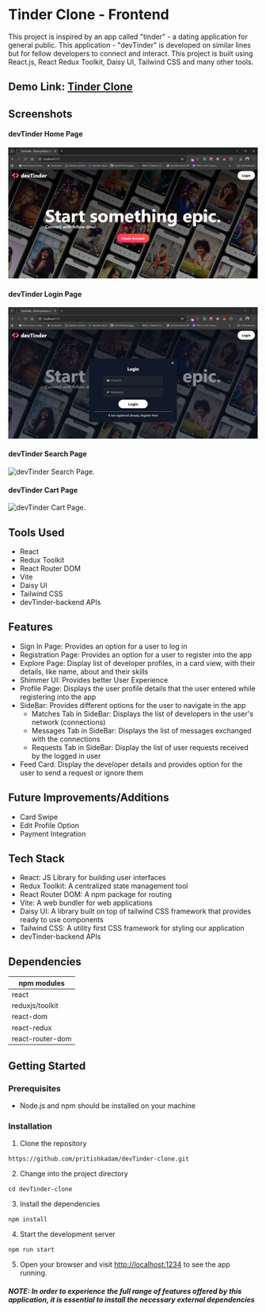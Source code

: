 # Tinder Clone - Frontend

This project is inspired by an app called "tinder" - a dating application for general public. This application - "devTinder" is developed on similar lines but for fellow developers to connect and interact. This project is built using React.js, React Redux Toolkit, Daisy UI, Tailwind CSS and many other tools.

## Demo Link: [Tinder Clone](https://devTinder-pritish.netlify.app/)

## Screenshots

#### devTinder Home Page

![devTinder Home Page.](/devTinder_Home_Page.png "devTinder Home Page")

#### devTinder Login Page

![devTinder Login Page.](/devTinder_Login_Page.png "devTinder Login Page")

#### devTinder Search Page

![devTinder Search Page.](/devTinder_Search_Page.png "devTinder Search Page")

#### devTinder Cart Page

![devTinder Cart Page.](/devTinder_Cart_Page.png "devTinder Cart Page")

## Tools Used

* React
* Redux Toolkit
* React Router DOM
* Vite
* Daisy UI
* Tailwind CSS
* devTinder-backend APIs

## Features
* Sign In Page: Provides an option for a user to log in
* Registration Page: Provides an option for a user to register into the app
* Explore Page: Display list of developer profiles, in a card view, with their details, like name, about and their skills
* Shimmer UI: Provides better User Experience
* Profile Page: Displays the user profile details that the user entered while registering into the app
* SideBar: Provides different options for the user to navigate in the app
    * Matches Tab in SideBar: Displays the list of developers in the user's network (connections)
    * Messages Tab in SideBar: Displays the list of messages exchanged with the connections
    * Requests Tab in SideBar: Display the list of user requests received by the logged in user
* Feed Card: Display the developer details and provides option for the user to send a request or ignore them

## Future Improvements/Additions
* Card Swipe
* Edit Profile Option
* Payment Integration


## Tech Stack
* React: JS Library for building user interfaces
* Redux Toolkit: A centralized state management tool
* React Router DOM: A npm package for routing
* Vite: A web bundler for web applications
* Daisy UI: A library built on top of tailwind CSS framework that provides ready to use components
* Tailwind CSS: A utility first CSS framework for styling our application
* devTinder-backend APIs

## Dependencies
| npm modules  |
| ------------- |
| react      | 
| reduxjs/toolkit    | 
| react-dom      | 
| react-redux      | 
| react-router-dom      | 


## Getting Started

### Prerequisites
* Node.js and npm should be installed on your machine

### Installation
1. Clone the repository
```
https://github.com/pritishkadam/devTinder-clone.git
```
2. Change into the project directory
```
cd devTinder-clone
```
3. Install the dependencies
```
npm install
```
4. Start the development server
```
npm run start
```
5. Open your browser and visit [http://localhost:1234](http://localhost:1234) to see the app running.

##### NOTE: In order to experience the full range of features offered by this application, it is essential to install the necessary external dependencies
